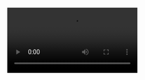
![라인검출.mp4](https://github.com/pflnhw/Yeonhee_Project/blob/main/OpenCV/%EB%9D%BC%EC%9D%B8%EA%B2%80%EC%B6%9C.mp4)
